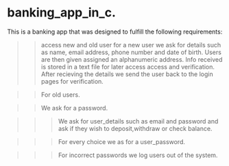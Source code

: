 # banking_app_in_c.

This is a banking app that was designed to fulfill the following requirements:

>>access new and old user
>>for a new user we ask for details such as name, email address, phone number and date of birth.
>>Users are then given assigned an alphanumeric address.
>>Info received is stored in a text file for later access access and verification.
>>After recieving the details we send the user back to the login pages for verification.

>>For old users.

>>We ask for a password.
 
>>>We ask for user_details such as email and password and ask if they wish to deposit,withdraw or check balance.

>>>For every choice we as for a user_password.

>>>For incorrect passwords we log users out of the system.
